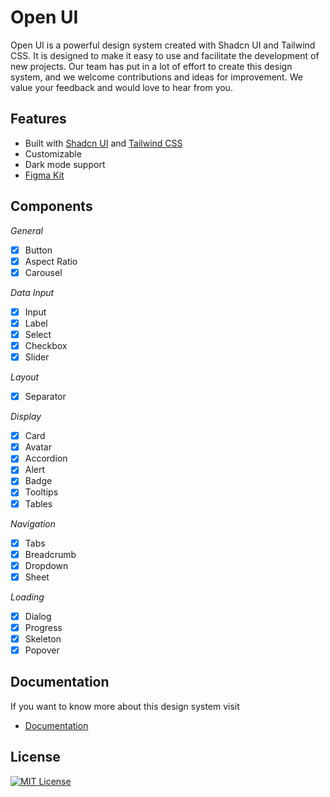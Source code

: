 # Open UI

Open UI is a powerful design system created with Shadcn UI and Tailwind CSS. It is designed to make it easy to use and facilitate the development of new projects. Our team has put in a lot of effort to create this design system, and we welcome contributions and ideas for improvement. We value your feedback and would love to hear from you.

## Features

- Built with [Shadcn UI](https://https://ui.shadcn.com/) and [Tailwind CSS](https://tailwindcss.com/)
- Customizable
- Dark mode support
- [Figma Kit](https://www.figma.com/community/file/1354464067434498042)

## Components

_General_

- [x] Button
- [x] Aspect Ratio
- [x] Carousel

_Data Input_

- [x] Input
- [x] Label
- [x] Select
- [x] Checkbox
- [x] Slider

_Layout_

- [x] Separator

_Display_

- [x] Card
- [x] Avatar
- [x] Accordion
- [x] Alert
- [x] Badge
- [x] Tooltips
- [x] Tables

_Navigation_

- [x] Tabs
- [x] Breadcrumb
- [x] Dropdown
- [x] Sheet

_Loading_

- [x] Dialog
- [x] Progress
- [x] Skeleton
- [x] Popover

## Documentation

If you want to know more about this design system visit

- [Documentation](https://openui-dd0.pages.dev/docs)

## License

[![MIT License](https://img.shields.io/badge/License-MIT-green.svg)](https://opensource.org/licenses/MIT)
